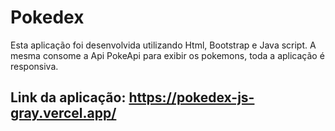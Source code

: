 # Pokedex
Esta aplicação foi desenvolvida utilizando Html, Bootstrap e Java script. A mesma consome a Api PokeApi para exibir os pokemons, toda a aplicação é responsiva.

## Link da aplicação: https://pokedex-js-gray.vercel.app/
 
